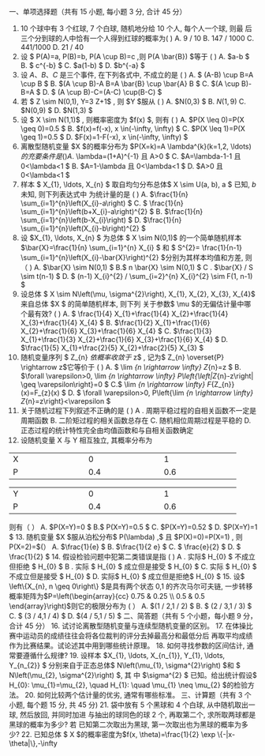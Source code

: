 一、单项选择题（共有 15 小题, 每小题 3 分, 合计 45 分）
 1. 10 个球中有 3 个红球, 7 个白球, 随机地分给 10 个人, 每个人一个球, 则最 后三个分到球的人中恰有一个人得到红球的概率为(       )
 A.  9 / 10 
 B.  147 / 1000 
 C. 441/1000
 D.  21 / 40 
 2. 设 $ P(A)=a, P(B)=b, P(A \cup B)=c ,则  P(A \bar{B})  $等于  (       ) 
 A.  $a-b $
 B. $ c^{-b} $
 C.  $a(1-b) $
 D.  $b^{-a} $
 3. 设  $A 、 B 、 C$  是三个事件, 在下列各式中, 不成立的是 ( )
 A. $ (A-B) \cup B=A \cup B $
 B.  $(A \cup B)-A B=A \bar{B} \cup \bar{A} B $
 C.  $(A \cup B)-B=A $
 D. $ (A \cup B)-C=(A-C) \cup(B-C) $
 4. 若 $ Z \sim N(0,1), Y=3 Z+1$ , 则  $Y  $服从 (      )
 A.  $N(0,3) $
 B.  $N(1,9)$ 
 C.  $N(0,9) $
 D.  $N(1,3) $
 5. 设 $ X \sim N(1,1)$ , 则概率密度为  $f(x) $, 则有 ( )
 A.  $P(X \leq 0)=P(X \geq 0)=0.5 $
 B.  $f(x)=f(-x), x \in(-\infty, \infty) $
 C.  $P(X \leq 1)=P(X \geq 1)=0.5 $
 D.  $F(x)=1-F(-x), x \in(-\infty, \infty) $
 6. 离散型随机变量  $X  $的概率分布为  $P(X=k)=A \lambda^{k}(k=1,2, \ldots)  $的充要条件是 ( )
 A.$  \lambda=(1+A)^{-1}  且  A>0 $
 C.  $A=\lambda-1-1  且  0<\lambda<1 $
 B.  $A=1-\lambda  且  0<\lambda<1 $
 D.  $A>0  且  0<\lambda<1 $
 7. 样本 $ X_{1}, \ldots, X_{n} $ 取自均匀分布总体$  X \sim U(a, b), a $ 已知,  $b$  未知, 则下列表达式中 为统计量的是 ( )
 A.  $\frac{1}{n} \sum_{i=1}^{n}\left(X_{i}-a\right) $
 C. $ \frac{1}{n} \sum_{i=1}^{n}\left(b+X_{i}-a\right)^{2} $
 B.  $\frac{1}{n} \sum_{i=1}^{n}\left(b-X_{i}\right) $
 D.  $\frac{1}{n} \sum_{i=1}^{n}\left(X_{i}-b\right)^{2} $
 8. 设  $X_{1}, \ldots, X_{n} $ 为总体 $ X \sim N(0,1)$  的一个简单随机样本  $\bar{X}=\frac{1}{n} \sum_{i=1}^{n} X_{i} $ 和 $ S^{2}=   \frac{1}{n-1} \sum_{i=1}^{n}\left(X_{i}-\bar{X}\right)^{2}  $分别为其样本均值和方差, 则（  ) 
 A.  $\bar{X} \sim N(0,1) $
 B.$  n \bar{X} \sim N(0,1) $
 C . $\bar{X} / S \sim t(n-1) $
 D. $ (n-1) X_{i}^{2} / \sum_{i=2}^{n} X_{i}^{2} \sim F(1, n-1) $
 9. 设总体 $ X \sim N\left(\mu, \sigma^{2}\right), X_{1}, X_{2}, X_{3}, X_{4}$  来自总体  $X $ 的简单随机样本, 则下列 关于参数$  \mu  $的无偏估计量中哪个最有效? ( )
 A. $ \frac{1}{4} X_{1}+\frac{1}{4} X_{2}+\frac{1}{4} X_{3}+\frac{1}{4} X_{4} $
 B.  $\frac{1}{2} X_{1}+\frac{1}{6} X_{2}+\frac{1}{6} X_{3}+\frac{1}{6} X_{4} $
 C.  $\frac{1}{3} X_{1}+\frac{1}{3} X_{2}+\frac{1}{6} X_{3}+\frac{1}{6} X_{4} $
 D.  $\frac{1}{5} X_{1}+\frac{2}{5} X_{2}+\frac{2}{5} X_{3} $
 10. 随机变量序列 $ Z_{n}  $依概率收敛于$  z$ , 记为$  Z_{n} \overset{P}   \rightarrow z$它等价于 ( )
 A. $ \lim _{n \rightarrow \infty} Z_{n}=z $
 B.  $\forall \varepsilon>0, \lim _{n \rightarrow \infty} P\left\{\left|Z_{n}-z\right| \geq \varepsilon\right\}=0 $
 C.$  \lim _{n \rightarrow \infty} F_{Z_{n}}(x)=F_{z}(x) $
 D. $ \forall \varepsilon>0, P\left\{\lim _{n \rightarrow \infty} Z_{n}=z\right\}<\varepsilon $
 11. 关于随机过程下列叙述不正确的是 (  ) 
 A . 周期平稳过程的自相关函数不一定是周期函数
 B. 二阶矩过程的相关函数总存在
 C. 随机相位周期过程是平稳的
 D. 正态过程的统计特性完全由均值函数和与自相关函数确定
 12. 设随机变量  X  与  Y  相互独立, 其概率分布为
 <table data-lake-id="Bv5ii" id="Bv5ii" margin="true" width-mode="contain" class="lake-table" style="width: 461px"><colgroup><col width="153"><col width="153"><col width="155"></colgroup><tbody><tr data-lake-id="u2a032e1a" id="u2a032e1a"><td data-lake-id="u99f71911" id="u99f71911">X
 </td><td data-lake-id="uc66c12b6" id="uc66c12b6">0
 </td><td data-lake-id="u4b0e59da" id="u4b0e59da">1
 </td></tr><tr data-lake-id="uf33d1cd2" id="uf33d1cd2"><td data-lake-id="u5c0a1f1d" id="u5c0a1f1d">P
 </td><td data-lake-id="u5f40df7b" id="u5f40df7b">0.4
 </td><td data-lake-id="uc117e859" id="uc117e859">0.6
 </td></tr></tbody></table><table data-lake-id="zyzin" id="zyzin" margin="true" width-mode="contain" class="lake-table" style="width: 461px"><colgroup><col width="153"><col width="153"><col width="155"></colgroup><tbody><tr data-lake-id="ud50d9c27" id="ud50d9c27"><td data-lake-id="u57e4e486" id="u57e4e486">Y
 </td><td data-lake-id="uefd8f3b7" id="uefd8f3b7">0
 </td><td data-lake-id="uf7f2688a" id="uf7f2688a">1
 </td></tr><tr data-lake-id="u8c604d18" id="u8c604d18"><td data-lake-id="u0398903a" id="u0398903a">P
 </td><td data-lake-id="uefa4c090" id="uefa4c090">0.4
 </td><td data-lake-id="u125e2e4b" id="u125e2e4b">0.6
 </td></tr></tbody></table>则有（          ）
 A.  $P(X=Y)=0 $
 B.$ P(X=Y)=0.5 $
 C.   $P(X=Y)=0.52  $
 D.  $P(X=Y)=1  $
 13. 随机变量  $X  $服从泊松分布$  P(\lambda) ,$ 且  $P(X)=0)=P(X=1) , 则  P(X=2)=$(） 
 A.  $\frac{1}{e} $
 B.  $\frac{1}{2 e} $
 C. $ \frac{e}{2} $
 D. $ \frac{1}{2} $
 14. 假设检验问题中犯第二类错误是指 (  ) 
 A . 实际$  H_{0} $ 不成立但拒绝 $  H_{0} $ 
 B . 实际 $  H_{0} $   成立但是接受  $  H_{0} $ 
 C. 实际 $  H_{0} $ 不成立但是接受  $  H_{0} $ 
 D. 实际$  H_{0} $   成立但是拒绝$  H_{0} $ 
 15. 设$  \left\{X_{n}, n \geq 0\right\}  $是具有两个状态 0,1 的齐次马尔可夫链, 一步转移概率矩阵为$P=\left(\begin{array}{cc}
0.75 & 0.25 \\
0.5 & 0.5
\end{array}\right)$则它的极限分布为  (     ） 
 A.  $(1 / 2,1 / 2) $
 B. $ (2 / 3,1 / 3) $
 C. $ (3 / 4,1 / 4) $
 D.  $(4 / 5,1 / 5) $
 二、简答题（共有 5 个小题，每小题 9 分，合计 45 分）
 16. 试讨论离散型随机变量与连续型随机变量的区别。
 17. 在体操比赛中运动员的成绩往往会将各位裁判的评分去掉最高分和最低分后 再取平均成绩作为比赛结果。试论述其中用到哪些统计原理。
 18. 如何寻找参数的区间估计, 通常要遵循什么规律?
 19. 设样本  $X_{1}, \ldots, X_{n_{1}}, Y_{1}, \ldots, Y_{n_{2}} $ 分别来自于正态总体$  N\left(\mu_{1}, \sigma^{2}\right)  $和 $ N\left(\mu_{2}, \sigma^{2}\right) $, 其 中  $\sigma^{2} $ 已知。给出统计假设$ H_{0}: \mu_{1}=\mu_{2}, \quad H_{1}: \quad \mu_{1} \neq \mu_{2} $的检验方法。
 20. 如何比较两个估计量的优劣, 通常有哪些标准。
 三、计算题（共有 3 个小题, 每个题 15 分, 共 45 分)
 21. 袋中放有 5 个黑球和 4 个白球, 从中随机取出一球, 然后放回, 并同时加进 与抽出的球同色的球 2 个, 再取第二个, 求所取两球都是黑球的概率为多少? 若 已知第二次取出为黑球, 第一次取出也为黑球的概率为多少?
 22. 已知总体 $ X  $的概率密度为$f(x, \theta)=\frac{1}{2} \exp \{-|x-\theta|\},-\infty<x<+\infty,$其中$  \theta(-\infty<\theta<\infty)  $为未知参数 $ X_{1}, \ldots, X_{n} $ 为来自总体  $X  $的一组容量为  n  的简单随 机样本, 求参数$  \theta $ 的矩法估计和最大似然估计。
 23. 对于一个有截距的回归方程$y=a+b x+\varepsilon $利用观察数据$  \left(x_{i}, y_{i}\right), i=1, \ldots, n $, 对方程进行拟合, 让算参数 $ a  和  b  $的估计以及观察数据 $ Y=\left(y_{1}, \ldots, y_{n}\right)^{\prime} $ 的预测值  $\hat{Y}  和  Y $ 之间相关系数。
 四、综合题（共有 1 个小题, 每小题 15 分, 合计 15 分)
 24. 设随机向量$  (X, Y) $ 的概率密度为$f(x, y)=\left\{\begin{array}{l}
\frac{1}{8}(6-x-y),& 0<x<2,2<y<4 \\
0, &\text { 其他 }
\end{array}\right.$
 1. 求 $ X, Y  $的边缘概率密度。
 2. 求  $X=x  时  Y  $的条件概率密度。
 3. 判断 $ X, Y$  是否相互独立。
 4. 求 $ E(X)-E(Y)  $。
 